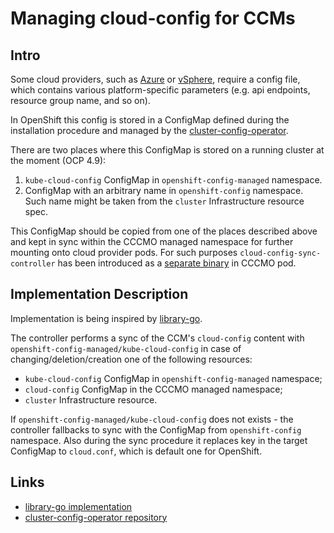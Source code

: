 # Managing cloud-config for CCMs

## Intro

Some cloud providers, such as [Azure](https://kubernetes-sigs.github.io/cloud-provider-azure/install/configs/) or [vSphere](https://cloud-provider-vsphere.sigs.k8s.io/cloud_config.html), require a config file, which contains various platform-specific parameters (e.g. api endpoints, resource group name, and so on).

In OpenShift this config is stored in a ConfigMap defined during the installation procedure and managed by the [cluster-config-operator](https://github.com/openshift/cluster-config-operator).

There are two places where this ConfigMap is stored on a running cluster at the moment (OCP 4.9):
1. `kube-cloud-config` ConfigMap in `openshift-config-managed` namespace.
2. ConfigMap with an arbitrary name in `openshift-config` namespace. Such name might be taken from the `cluster` Infrastructure resource spec.

This ConfigMap should be copied from one of the places described above and kept in sync within the CCCMO managed namespace for further mounting onto cloud provider pods. For such purposes `cloud-config-sync-controller` has been introduced as a [separate binary](https://github.com/openshift/cluster-cloud-controller-manager-operator/pull/86) in CCCMO pod.

## Implementation Description

Implementation is being inspired by [library-go](https://github.com/openshift/library-go).

The controller performs a sync of the CCM's `cloud-config` content with `openshift-config-managed/kube-cloud-config` in case of changing/deletion/creation one of the following resources:
   - `kube-cloud-config` ConfigMap in `openshift-config-managed` namespace;
   - `cloud-config` ConfigMap in the CCCMO managed namespace;
   - `cluster` Infrastructure resource.

If `openshift-config-managed/kube-cloud-config` does not exists - the controller fallbacks to sync with the ConfigMap from `openshift-config` namespace. Also during the sync procedure it replaces key in the target ConfigMap to `cloud.conf`, which is default one for OpenShift.

## Links
- [library-go implementation](https://github.com/openshift/library-go/blob/master/pkg/operator/configobserver/cloudprovider/observe_cloudprovider.go#L82)
- [cluster-config-operator repository](https://github.com/openshift/cluster-config-operator)
